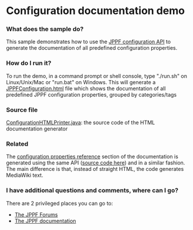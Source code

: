 # Configuration documentation demo

<h3>What does the sample do?</h3>
<p>This sample demonstrates how to use the <a href="https://www.jppf.org/doc/6.3/index.php?title=The_JPPF_configuration_API"> JPPF configuration API</a> to generate the documentation of all predefined configuration properties.
<h3>How do I run it?</h3>
<p>To run the demo, in a command prompt or shell console, type "./run.sh" on Linux/Unix/Mac or "run.bat" on Windows.
This will generate a <a href="JPPFConfiguration.html">JPPFConfiguration.html</a> file which shows the documentation of all predefined JPPF configuration properties, grouped by categories/tags</p>
<h3>Source file</h3>
<a href="src/org/jppf/example/configuration/ConfigurationHTMLPrinter.java">ConfigurationHTMLPrinter.java</a>: the source code of the HTML documentation generator
<h3>Related</h3>
<p>The <a href="https://www.jppf.org/doc/6.3/index.php?title=Configuration_properties_reference">configuration properties reference</a> section of the documentation is generated using the same API
(<a href="https://github.com/jppf-grid/JPPF/blob/master/common/src/java/org/jppf/doc/WikiConfigurationPrinter.java">source code here</a>) and in a similar fashion.
The main difference is that, instead of straight HTML, the code generates MediaWiki text.
<h3>I have additional questions and comments, where can I go?</h3>
<p>There are 2 privileged places you can go to:
<ul>
  <li><a href="https://www.jppf.org/forums">The JPPF Forums</a></li>
  <li><a href="https://www.jppf.org/doc/6.3/">The JPPF documentation</a></li>
</ul>

